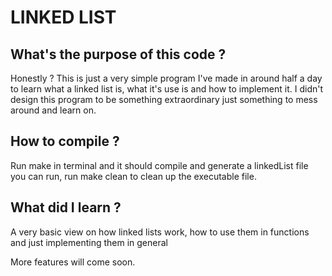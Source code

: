 # LINKED LIST 

## What's the purpose of this code ? 
Honestly ? This is just a very simple program I've made in around half a day to learn what a linked list is, what it's use is and how to implement it.
I didn't design this program to be something extraordinary just something to mess around and learn on.

## How to compile ?
Run make in terminal and it should compile and generate a linkedList file you can run, run make clean to clean up the executable file.

## What did I learn ? 
A very basic view on how linked lists work, how to use them in functions and just implementing them in general

More features will come soon.
